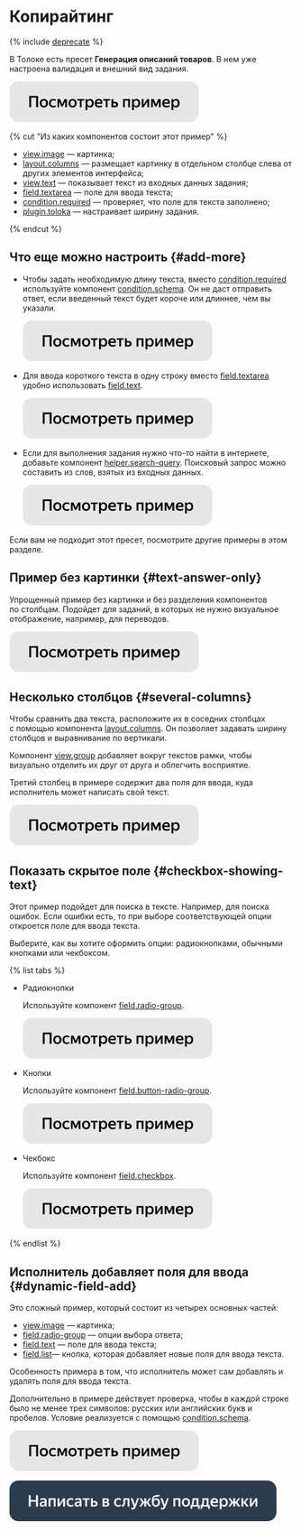 # Копирайтинг

{% include [deprecate](../../_includes/deprecate.md) %}

В Толоке есть пресет **Генерация описаний товаров**. В нем уже настроена валидация и внешний вид задания.

[![](../_images/buttons/view-example.svg)](https://ya.cc/t/7SCzx9k63tw4cY)

{% cut "Из каких компонентов состоит этот пример" %}

- [view.image](../reference/view.image.md) — картинка;
- [layout.columns](../reference/layout.columns.md) — размещает картинку в отдельном столбце слева от других элементов интерфейса;
- [view.text](../reference/view.text.md) — показывает текст из входных данных задания;
- [field.textarea](../reference/field.textarea.md) — поле для ввода текста;
- [condition.required](../reference/condition.required.md) — проверяет, что поле для текста заполнено;
- [plugin.toloka](../reference/plugin.toloka.md) — настраивает ширину задания.

{% endcut %}

## Что еще можно настроить {#add-more}

- Чтобы задать необходимую длину текста, вместо [condition.required](../reference/condition.required.md) используйте компонент [condition.schema](../reference/condition.schema.md). Он не даст отправить ответ, если введенный текст будет короче или длиннее, чем вы указали.

  [![](../_images/buttons/view-example.svg)](https://ya.cc/t/HGHvwtRr3tw4sJ)

- Для ввода короткого текста в одну строку вместо [field.textarea](../reference/field.textarea.md) удобно использовать [field.text](../reference/field.text.md).

  [![](../_images/buttons/view-example.svg)](https://ya.cc/t/DGBPjUr13tw52u)

- Если для выполнения задания нужно что-то найти в интернете, добавьте компонент [helper.search-query](../reference/helper.search-query.md). Поисковый запрос можно составить из слов, взятых из входных данных.

  [![](../_images/buttons/view-example.svg)](https://ya.cc/t/rvPXEtx13vuYgX)

Если вам не подходит этот пресет, посмотрите другие примеры в этом разделе.

## Пример без картинки {#text-answer-only}

Упрощенный пример без картинки и без разделения компонентов по столбцам. Подойдет для заданий, в которых не нужно визуальное отображение, например, для переводов.

[![](../_images/buttons/view-example.svg)](https://ya.cc/t/Aiq4OXqx3tw5U3)

## Несколько столбцов {#several-columns}

Чтобы сравнить два текста, расположите их в соседних столбцах с помощью компонента [layout.columns](../reference/layout.columns.md). Он позволяет задавать ширину столбцов и выравнивание по вертикали.

Компонент [view.group](../reference/view.group.md) добавляет вокруг текстов рамки, чтобы визуально отделить их друг от друга и облегчить восприятие.

Третий столбец в примере содержит два поля для ввода, куда исполнитель может написать свой текст.

[![](../_images/buttons/view-example.svg)](https://ya.cc/t/neLHjXL03tw5b7)

## Показать скрытое поле {#checkbox-showing-text}

Этот пример подойдет для поиска в тексте. Например, для поиска ошибок. Если ошибки есть, то при выборе соответствующей опции откроется поле для ввода текста.

Выберите, как вы хотите оформить опции: радиокнопками, обычными кнопками или чекбоксом.

{% list tabs %}

- Радиокнопки

  Используйте компонент [field.radio-group](../reference/field.radio-group.md).

  [![](../_images/buttons/view-example.svg)](https://ya.cc/t/5uEFopHJ3tw5pr)

- Кнопки

  Используйте компонент [field.button-radio-group](../reference/field.button-radio-group.md).

  [![](../_images/buttons/view-example.svg)](https://ya.cc/t/MLfbrtUN3tw5yT)

- Чекбокс

  Используйте компонент [field.checkbox](../reference/field.checkbox.md).

  [![](../_images/buttons/view-example.svg)](https://ya.cc/t/FR-CN4-R3tw686)

{% endlist %}

## Исполнитель добавляет поля для ввода {#dynamic-field-add}

Это сложный пример, который состоит из четырех основных частей:
- [view.image](../reference/view.image.md) — картинка;
- [field.radio-group](../reference/field.radio-group.md) — опции выбора ответа;
- [field.text](../reference/field.text.md) — поле для ввода текста;
- [field.list](../reference/field.list.md)— кнопка, которая добавляет новые поля для ввода текста.

Особенность примера в том, что исполнитель может сам добавлять и удалять поля для ввода текста.

Дополнительно в примере действует проверка, чтобы в каждой строке было не менее трех символов: русских или английских букв и пробелов. Условие реализуется с помощью [condition.schema](../reference/condition.schema.md).

[![](../_images/buttons/view-example.svg)](https://ya.cc/t/xwH2QDIc3vudNC)

[![](../_images/buttons/contact-support.svg)](../concepts/support.md)